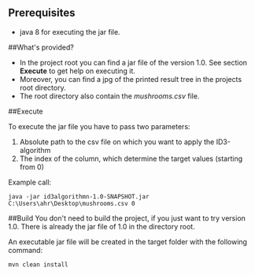 ## Prerequisites
- java 8 for executing the jar file.

##What's provided?
- In the project root you can find a jar file of the version 1.0. See section **Execute** to get help on executing it.
- Moreover, you can find a jpg of the printed result tree in the projects root directory.
- The root directory also contain the *mushrooms.csv* file. 

##Execute 

To execute the jar file you have to pass two parameters:
1. Absolute path to the csv file on which you want to apply the ID3-algorithm
2. The index of the column, which determine the target values (starting from 0)

Example call:

```
java -jar id3algorithmn-1.0-SNAPSHOT.jar C:\Users\ahr\Desktop\mushrooms.csv 0
```

##Build
You don't need to build the project, if you just want to try version 1.0. There is already the jar file of 1.0 in the directory root.


An executable jar file will be created in the target folder with the following command:
```
mvn clean install
```
